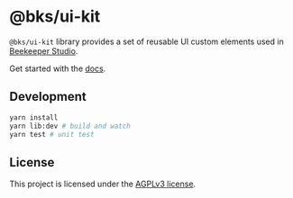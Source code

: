 # @bks/ui-kit

`@bks/ui-kit` library provides a set of reusable UI custom elements used in
[Beekeeper Studio](https://github.com/beekeeper-studio/beekeeper-studio/).

Get started with the [docs](./docs/getting-started.md).

## Development

```bash
yarn install
yarn lib:dev # build and watch
yarn test # unit test
```

## License

This project is licensed under the [AGPLv3 license](./LICENSE).
